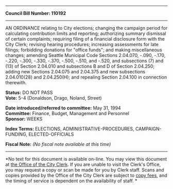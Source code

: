 * * * * *  
  
**Council Bill Number: [](#h0)[](#h2)110192**  
  
* * * * *  
  
AN ORDINANCE relating to City elections; changing the campaign period for calculating contribution limits and reporting; authorizing summary dismissal of certain complaints; requiring filing of a financial disclosure form with the City Clerk; revising hearing procedures; increasing assessments for late filings; forbidding donations for "office funds"; and making miscellaneous changes; amending Seattle Municipal Code Sections 2.04.070, -.090, -.170, -.220, -.300, -.330, -.370, -.500, -.510, and -.520, and subsections (7) and (13) of Section 2.04.010 and subsections B and D of Section 2.04.250; adding new Sections 2.04.075 and 2.04.375 and new subsections 2.04.010(28) and 2.04.250(H); and repealing Section 2.04.100 in connection therewith.  
  
**Status:** DO NOT PASS   
**Vote:** 5-4 (Donaldson, Drago, Noland, Street)   
  
**Date introduced/referred to committee:** May 31, 1994   
**Committee:** Finance, Budget, Management and Personnel   
**Sponsor:** WEEKS   
  
**Index Terms:** ELECTIONS, ADMINISTRATIVE-PROCEDURES, CAMPAIGN-FUNDING, ELECTED-OFFICIALS  
  
**Fiscal Note:** *(No fiscal note available at this time)*  
  
* * * * *  
  
*No text for this document is available on-line. You may view this document at [the Office of the City Clerk](http://www.seattle.gov/leg/clerk/contactUs.htm). If you are unable to visit the Clerk's Office, you may request a copy or scan be made for you by Clerk staff. Scans and copies provided by the Office of the City Clerk are subject to [copy fees](http://clerk.seattle.gov/~public/clerkfees.htm), and the timing of service is dependent on the availability of staff. *  
  
  
